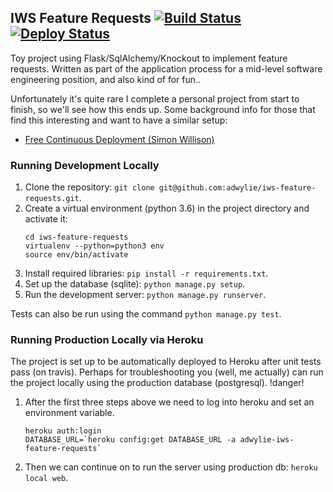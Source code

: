 ## IWS Feature Requests [![Build Status](https://travis-ci.org/adwylie/iws-feature-requests.svg?branch=master)](https://travis-ci.org/adwylie/iws-feature-requests) [![Deploy Status](https://heroku-badge.herokuapp.com/?app=adwylie-iws-feature-requests&style=flat&svg=1)](https://adwylie-iws-feature-requests.herokuapp.com/)

Toy project using Flask/SqlAlchemy/Knockout to implement feature requests. Written as part of the application process for a mid-level software engineering position, and also kind of for fun..

Unfortunately it's quite rare I complete a personal project from start to finish, so we'll see how this ends up. Some background info for those that find this interesting and want to have a similar setup:
* [Free Continuous Deployment (Simon Willison)](https://simonwillison.net/2017/Oct/17/free-continuous-deployment/)

### Running Development Locally

1. Clone the repository: `git clone git@github.com:adwylie/iws-feature-requests.git`.
2. Create a virtual environment (python 3.6) in the project directory and activate it:
    ```
    cd iws-feature-requests
    virtualenv --python=python3 env
    source env/bin/activate
    ```
3. Install required libraries: `pip install -r requirements.txt`.
4. Set up the database (sqlite): `python manage.py setup`.
5. Run the development server: `python manage.py runserver`.

Tests can also be run using the command `python manage.py test`.

### Running Production Locally via Heroku

The project is set up to be automatically deployed to Heroku after unit tests pass (on travis). Perhaps for troubleshooting you (well, me actually) can run the project locally using the production database (postgresql). !danger!

1. After the first three steps above we need to log into heroku and set an environment variable.
    ```
    heroku auth:login
    DATABASE_URL=`heroku config:get DATABASE_URL -a adwylie-iws-feature-requests`
    ```
2. Then we can continue on to run the server using production db: `heroku local web`.
